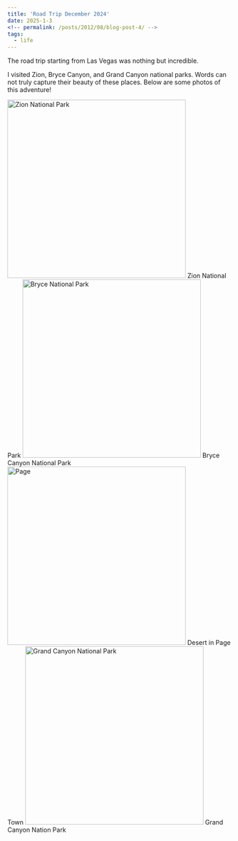 ```yaml
---
title: 'Road Trip December 2024'
date: 2025-1-3
<!-- permalink: /posts/2012/08/blog-post-4/ -->
tags:
  - life 
---
```


The road trip starting from Las Vegas was nothing but incredible. 

I visited Zion, Bryce Canyon, and Grand Canyon national parks. Words can not truly capture their beauty of these places. Below are some photos of this adventure!


<img src="https://pengxiang-huang.github.io/images/zion.png" alt="Zion National Park" width="400" />
Zion National Park


<img src="https://pengxiang-huang.github.io/images/bryce.png" alt="Bryce National Park" width="400" />
Bryce Canyon National Park


<img src="https://pengxiang-huang.github.io/images/page.png" alt="Page" width="400" />
Desert in Page Town


<img src="https://pengxiang-huang.github.io/images/grand.png" alt="Grand Canyon National Park" width="400" />
Grand Canyon Nation Park

